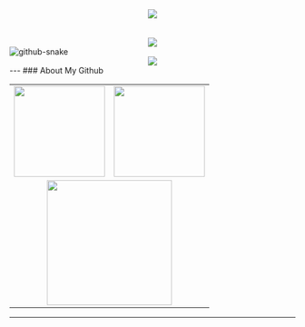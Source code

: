 <!--
 * @Author: royal-killer 1107516770@qq.com
 * @Date: 2025-06-19 10:44:48
 * @LastEditors: royal-killer 1107516770@qq.com
 * @LastEditTime: 2025-06-19 10:44:48
 * @FilePath: \itjhDev\README.md
 * @Description: 
 * 
 * Copyright (c) 2025 by ${git_name_email}, All Rights Reserved. 
-->
<!-- <h1 align="center">Hi 👋, I'm Orange 👨‍💻</h1> -->


<!-- 个人简介-->
<div align="center"><a href="https://itjh.net/"> <img src="https://readme-typing-svg.herokuapp.com/?lines=杀死人的从来不是挫折而是期待;I'm+big-orange+Welcome+!&center=true&size=27"> </a> </div>
<br><br>
<!-- 数据展示-主题&theme=radical-->
<!-- <div align="center">
<img align="center" src="https://github-readme-streak-stats.herokuapp.com/?user=itjhDev&theme=radical&hide_border=true" />
</div> -->

<!-- 展示总贡献量，输出图片颜色不一样-->
<div align="center">
    <img  src="https://streak-stats.demolab.com/?user=itjhDev&theme=gruvbox&border_radius=20&locale=zh_Hans&date_format=%5BY.%5Dn.j" /><br>
</div>

<!-- Snake Code Contribution Map 贪吃蛇代码贡献图 -->
<picture>
  <source media="(prefers-color-scheme: dark)" srcset="https://cdn.jsdelivr.net/gh/sun0225SUN/sun0225SUN/profile-snake-contrib/github-contribution-grid-snake-dark.svg" />
  <source media="(prefers-color-scheme: light)" srcset="https://cdn.jsdelivr.net/gh/sun0225SUN/sun0225SUN/profile-snake-contrib/github-contribution-grid-snake.svg" />
  <img alt="github-snake" src="https://cdn.jsdelivr.net/gh/sun0225SUN/sun0225SUN/profile-snake-contrib/github-contribution-grid-snake-dark.svg" />
</picture>

</div>

<!-- GitHub 奖杯🏆 -->
<div align="center">
    <img  src="https://github-profile-trophy.vercel.app/?username=itjhDev&theme=gruvbox&row=1&column=7&no-frame=true&no-bg=true" /><br>
</div>
---
### About My Github
<div align="center">
  <table style="width:100%;">
    <tr>
      <!-- 第一个图片 -->
      <td align="center">
      <img height='160' src="https://github-readme-stats.vercel.app/api?username=itjhDev&show_icons=true&theme=tokyonight" align="center" />
       <!-- <img height='150' weight='100' src="https://github-readme-stats.vercel.app/api?username=itjhDev&hide_title=true&show_icons=true&line_height=21text_color=000&icon_color=000&bg_color=0,ea6161,ffc64d,fffc4d,52fa5a&theme=graywhite" /> -->
      </td>
      <!-- 第二个图片 -->
      <td align="center">
    <img height='160' src="https://github-readme-stats.vercel.app/api/top-langs/?username=itjhDev&hide=html,css,ruby,javascript,Makefile,Less,TypeScript,Starlark,Groovy,Batchfile&layout=compact&langs_count=8&theme=tokyonight" />
        <!-- <img height='150' src="https://github-readme-stats.vercel.app/api/top-langs/?username=itjhDev&hide_title=true&hide_border=true&layout=compact&langs_count=6&text_color=000&icon_color=fff&bg_color=0,52fa5a,4dfcff,c64dff&theme=graywhite" /> -->
      </td>
    </tr>
    <!-- 第三个图片 -->
    <tr>
      <td colspan="2" align="center">
        <img height="220" src="https://github-readme-activity-graph.vercel.app/graph?username=itjhDev&theme=github-compact&hide_border=true&area=true" />
      </td>
    </tr>
  </table>
</div>

---


<!-- GitHub 数据统计 -->
<!--
<div align="left">
<img align="center" height="117px" src="https://github-readme-stats-git-masterrstaa-rickstaa.vercel.app/api?username=itjhDev&hide_title=true&hide_border=true&show_icons=true&include_all_commits=true&line_height=21text_color=000&icon_color=000&bg_color=0,ea6161,ffc64d,fffc4d,52fa5a&theme=graywhite" />
<!-- <img align="center" height="100px" src="https://github-readme-stats.vercel.app/api?username=itjhDev&hide_title=true&hide_border=true&show_icons=trueline_height=21&text_color=000&icon_color=000&bg_color=0,ea6161,ffc64d,fffc4d,52fa5a&theme=graywhite" /> -->

<!--
<img align="center" height="117px" src="https://github-readme-stats-git-masterrstaa-rickstaa.vercel.app/api/top-langs/?username=itjhDev&hide_title=true&hide_border=true&layout=compact&langs_count=6&text_color=000&icon_color=fff&bg_color=0,52fa5a,4dfcff,c64dff&theme=graywhite" /><br><br>
</div> -->

<!-- <div align="center"> <img height="137px" src="https://github-readme-stats.vercel.app/api?username=itjhDev&hide_title=true&hide_border=true&show_icons=trueline_height=21&text_color=000&icon_color=000&bg_color=0,ea6161,ffc64d,fffc4d,52fa5a&theme=graywhite" /> </div> -->


<!-- <div align="left">
  <img height='160' src="https://github-readme-stats.vercel.app/api?username=itjhDev&show_icons=true&theme=tokyonight" align="center" />
  <img height='160' src="https://github-readme-stats.vercel.app/api/top-langs/?username=itjhDev&hide=html,css,ruby,javascript,Makefile,Less,TypeScript,Starlark,Groovy,Batchfile&layout=compact&langs_count=8&theme=tokyonight" align="center" />
</div>  
<div align="center">
    <img   width="400" height="180" src="https://github-readme-stats.vercel.app/api?username=itjhDev&hide_title=true&hide_border=true&show_icons=trueline_height=21&text_color=000&icon_color=000&bg_color=0,ea6161,ffc64d,fffc4d,52fa5a&theme=graywhite" />
    <img width="350" height="180" height='120' src="https://github-readme-stats.vercel.app/api/top-langs/?username=itjhDev&hide_title=true&hide_border=true&layout=compact&langs_count=6&text_color=000&icon_color=fff&bg_color=0,52fa5a,4dfcff,c64dff&theme=graywhite" />
</div> -->


<!-- <div align="center"> <img src="https://activity-graph.herokuapp.com/graph?username=itjhDev&theme=xcode" /> </div> -->
<!-- <div align="center"> <img src="https://github-readme-streak-stats.herokuapp.com/?user=itjhDev" /> </div>  -->




